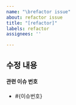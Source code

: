 ```yaml
---
name: "\brefactor issue"
about: refactor issue
title: "[refactor]"
labels: refactor
assignees: ''

---
```


## 수정 내용


#### 관련 이슈 번호
- #{이슈번호}